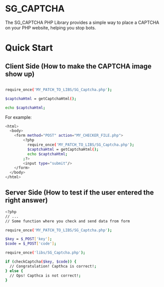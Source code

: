 SG_CAPTCHA
==========

The SG_CAPTCHA PHP Library provides a simple way to place a CAPTCHA on your PHP website, helping you stop bots.

Quick Start
==========


Client Side (How to make the CAPTCHA image show up)
---------------------------------------------------

```bash

require_once('MY_PATCH_TO_LIBS/SG_Captcha.php');

$captchaHtml = getCaptchaHtml();

echo $captchaHtml;
```

For example:

```bash
<html>
  <body>
    <form method="POST" action="MY_CHECKER_FILE.php">
        <?php 
          require_once('MY_PATCH_TO_LIBS/SG_Captcha.php');
          $captchaHtml = getCaptchaHtml();
          echo $captchaHtml;
        ;?>
        <input type="submit"/>
    </form>
  </body>
</html>
```


Server Side (How to test if the user entered the right answer)
--------------------------------------------------------------

```bash
<?php
// ...
// Some function where you check and send data from form

require_once('MY_PATCH_TO_LIBS/SG_Captcha.php');

$key = $_POST['key'];
$code = $_POST['code'];

require_once('libs/SG_Captcha.php');

if (checkCaptcha($key, $code)) {
  // Congratulation! Capthca is correct!;
} else {
  // Ops! Capthca is not correct!;
}
```

